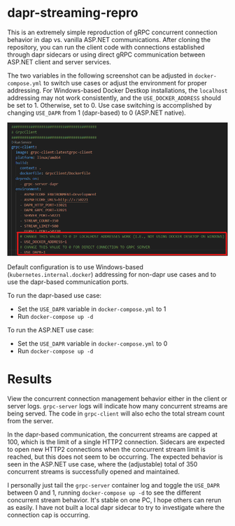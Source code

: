 # dapr-streaming-repro
This is an extremely simple reproduction of gRPC concurrent connection behavior in dap vs. vanilla ASP.NET communications.  After cloning the repository, you can run the client code with connections established through dapr sidecars or using direct gRPC communication between ASP.NET client and server services.

The two variables in the following screenshot can be adjusted in <code>docker-compose.yml</code> to switch use cases or adjust the environment for proper addressing.  For Windows-based Docker Destkop installations, the <code>localhost</code> addressing may not work consistently, and the <code>USE_DOCKER_ADDRESS</code> should be set to 1.  Otherwise, set to 0.  Use case switching is accomplished by changing <code>USE_DAPR</code> from 1 (dapr-based) to 0 (ASP.NET native).

![Docker Compose Screenshot](./screenshot.png)

Default configuration is to use Windows-based (<code>kubernetes.internal.docker</code>) addressing for non-dapr use cases and to use the dapr-based communication ports.

To run the dapr-based use case:

* Set the <code>USE_DAPR</code> variable in <code>docker-compose.yml</code> to 1
* Run <code>docker-compose up -d</code>

To run the ASP.NET use case:

* Set the <code>USE_DAPR</code> variable in <code>docker-compose.yml</code> to 0
* Run <code>docker-compose up -d</code>

# Results
View the concurrent connection management behavior either in the client or server logs. <code>grpc-server</code> logs will indicate how many concurrent streams are being served.  The code in <code>grpc-client</code> will also echo the total stream count from the server.

In the dapr-based communication, the concurrent streams are capped at 100, which is the limit of a single HTTP2 connection.  Sidecars are expected to open new HTTP2 connections when the concurrent stream limit is reached, but this does not seem to be occurring.  The expected behavior is seen in the ASP.NET use case, where the (adjustable) total of 350 concurrent streams is successfully opened and maintained.

I personally just tail the <code>grpc-server</code> container log and toggle the <code>USE_DAPR</code> between 0 and 1, running <code>docker-compose up -d</code> to see the different concurrent stream behavior.  It's stable on one PC, I hope others can rerun as easily.  I have not built a local dapr sidecar to try to investigate where the connection cap is occurring.